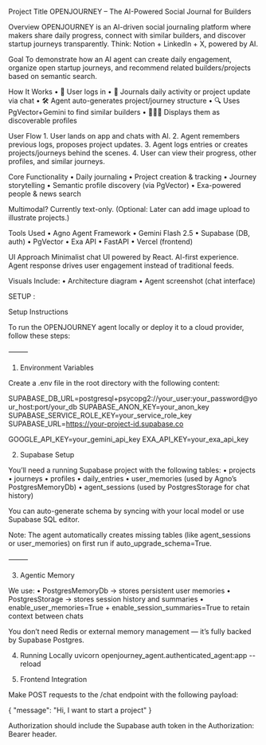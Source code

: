 Project Title
OPENJOURNEY – The AI-Powered Social Journal for Builders

Overview
OPENJOURNEY is an AI-driven social journaling platform where makers share daily progress, connect with similar builders, and discover startup journeys transparently. Think: Notion + LinkedIn + X, powered by AI.

Goal
To demonstrate how an AI agent can create daily engagement, organize open startup journeys, and recommend related builders/projects based on semantic search.

How It Works
	•	🧠 User logs in
	•	📓 Journals daily activity or project update via chat
	•	🛠️ Agent auto-generates project/journey structure
	•	🔍 Uses PgVector+Gemini to find similar builders
	•	🧑‍🤝‍🧑 Displays them as discoverable profiles

User Flow
	1.	User lands on app and chats with AI.
	2.	Agent remembers previous logs, proposes project updates.
	3.	Agent logs entries or creates projects/journeys behind the scenes.
	4.	User can view their progress, other profiles, and similar journeys.

Core Functionality
	•	Daily journaling
	•	Project creation & tracking
	•	Journey storytelling
	•	Semantic profile discovery (via PgVector)
	•	Exa-powered people & news search

Multimodal?
Currently text-only. (Optional: Later can add image upload to illustrate projects.)

Tools Used
	•	Agno Agent Framework
	•	Gemini Flash 2.5
	•	Supabase (DB, auth)
	•	PgVector
	•	Exa API
	•	FastAPI
	•	Vercel (frontend)

UI Approach
Minimalist chat UI powered by React. AI-first experience. Agent response drives user engagement instead of traditional feeds.

Visuals
Include:
	•	Architecture diagram
	•	Agent screenshot (chat interface)



SETUP :

Setup Instructions

To run the OPENJOURNEY agent locally or deploy it to a cloud provider, follow these steps:

⸻

1. Environment Variables

Create a .env file in the root directory with the following content:

SUPABASE_DB_URL=postgresql+psycopg2://your_user:your_password@your_host:port/your_db
SUPABASE_ANON_KEY=your_anon_key
SUPABASE_SERVICE_ROLE_KEY=your_service_role_key
SUPABASE_URL=https://your-project-id.supabase.co

GOOGLE_API_KEY=your_gemini_api_key
EXA_API_KEY=your_exa_api_key

2. Supabase Setup

You’ll need a running Supabase project with the following tables:
	•	projects
	•	journeys
	•	profiles
	•	daily_entries
	•	user_memories (used by Agno’s PostgresMemoryDb)
	•	agent_sessions (used by PostgresStorage for chat history)

You can auto-generate schema by syncing with your local model or use Supabase SQL editor.

Note: The agent automatically creates missing tables (like agent_sessions or user_memories) on first run if auto_upgrade_schema=True.

⸻

3. Agentic Memory

We use:
	•	PostgresMemoryDb → stores persistent user memories
	•	PostgresStorage → stores session history and summaries
	•	enable_user_memories=True + enable_session_summaries=True to retain context between chats

You don’t need Redis or external memory management — it’s fully backed by Supabase Postgres.

4. Running Locally
uvicorn openjourney_agent.authenticated_agent:app --reload

5. Frontend Integration

Make POST requests to the /chat endpoint with the following payload:

{
  "message": "Hi, I want to start a project"
}

Authorization should include the Supabase auth token in the Authorization: Bearer <token> header.
